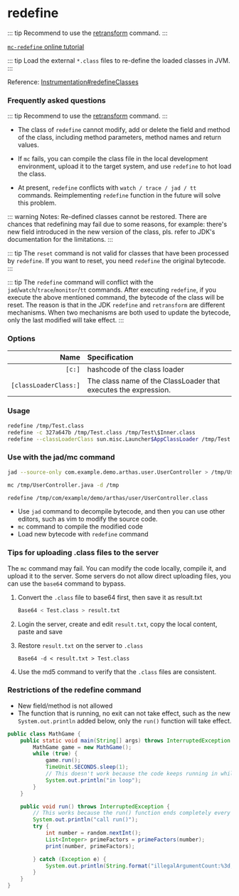 redefine
========

::: tip
Recommend to use the [retransform](retransform.md) command.
:::

[`mc-redefine` online tutorial](https://arthas.aliyun.com/doc/arthas-tutorials?language=en&id=command-mc-redefine)

::: tip
Load the external `*.class` files to re-define the loaded classes in JVM.
:::

Reference: [Instrumentation#redefineClasses](https://docs.oracle.com/javase/8/docs/api/java/lang/instrument/Instrumentation.html#redefineClasses-java.lang.instrument.ClassDefinition...-)

### Frequently asked questions

::: tip
Recommend to use the [retransform](retransform.md) command.
:::

* The class of `redefine` cannot modify, add or delete the field and method of the class, including method parameters, method names and return values.

* If `mc` fails, you can compile the class file in the local development environment, upload it to the target system, and use `redefine` to hot load the class.

* At present, `redefine` conflicts with `watch / trace / jad / tt` commands. Reimplementing `redefine` function in the future will solve this problem.

::: warning
Notes: Re-defined classes cannot be restored. There are chances that redefining may fail due to some reasons, for example: there's new field introduced in the new version of the class, pls. refer to JDK's documentation for the limitations.
:::

::: tip
The `reset` command is not valid for classes that have been processed by `redefine`. If you want to reset, you need `redefine` the original bytecode.
:::

::: tip
The `redefine` command will conflict with the `jad`/`watch`/`trace`/`monitor`/`tt` commands. After executing `redefine`, if you execute the above mentioned command, the bytecode of the class will be reset.
The reason is that in the JDK `redefine` and `retransform` are different mechanisms. When two mechanisms are both used to update the bytecode, only the last modified will take effect.
:::

### Options

|Name|Specification|
|---:|:---|
|`[c:]`|hashcode of the class loader|
|`[classLoaderClass:]`| The class name of the ClassLoader that executes the expression. |


### Usage

```bash
redefine /tmp/Test.class
redefine -c 327a647b /tmp/Test.class /tmp/Test\$Inner.class
redefine --classLoaderClass sun.misc.Launcher$AppClassLoader /tmp/Test.class /tmp/Test\$Inner.class
```

### Use with the jad/mc command

```bash
jad --source-only com.example.demo.arthas.user.UserController > /tmp/UserController.java

mc /tmp/UserController.java -d /tmp

redefine /tmp/com/example/demo/arthas/user/UserController.class
```

* Use `jad` command to decompile bytecode, and then you can use other editors, such as vim to modify the source code.
* `mc` command to compile the modified code
* Load new bytecode with `redefine` command

### Tips for uploading .class files to the server

The `mc` command may fail. You can modify the code locally, compile it, and upload it to the server. Some servers do not allow direct uploading files, you can use the `base64` command to bypass.

1. Convert the `.class` file to base64 first, then save it as result.txt

    ```bash
    Base64 < Test.class > result.txt
    ```

2. Login the server, create and edit `result.txt`, copy the local content, paste and save

3. Restore `result.txt` on the server to `.class`

    ```
    Base64 -d < result.txt > Test.class
    ```

4. Use the md5 command to verify that the `.class` files are consistent.


### Restrictions of the redefine command

* New field/method is not allowed
* The function that is running, no exit can not take effect, such as the new `System.out.println` added below, only the `run()` function will take effect.

```java
public class MathGame {
    public static void main(String[] args) throws InterruptedException {
        MathGame game = new MathGame();
        while (true) {
            game.run();
            TimeUnit.SECONDS.sleep(1);
            // This doesn't work because the code keeps running in while
            System.out.println("in loop");
        }
    }

    public void run() throws InterruptedException {
        // This works because the run() function ends completely every time
        System.out.println("call run()");
        try {
            int number = random.nextInt();
            List<Integer> primeFactors = primeFactors(number);
            print(number, primeFactors);

        } catch (Exception e) {
            System.out.println(String.format("illegalArgumentCount:%3d, ", illegalArgumentCount) + e.getMessage());
        }
    }
}
```